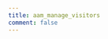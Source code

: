 ```yaml
---
title: aam_manage_visitors
comment: false
---
```


<EmailSubscription memo="Get notified when we complete this content and about much other important news." />